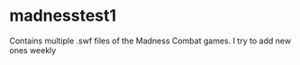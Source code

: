 # madnesstest1
Contains multiple .swf files of the Madness Combat games.
I try to add new ones weekly

